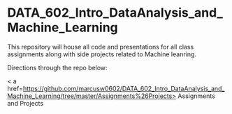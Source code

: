 
# DATA_602_Intro_DataAnalysis_and_Machine_Learning

This repository will house all code and presentations for all class assignments along with side projects related to Machine leanring.

Directions through the repo below:

< a href=https://github.com/marcusw0602/DATA_602_Intro_DataAnalysis_and_Machine_Learning/tree/master/Assignments%26Projects> Assignments and Projects
